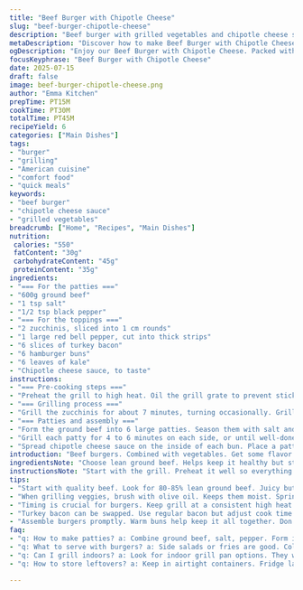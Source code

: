 ```yaml
---
title: "Beef Burger with Chipotle Cheese"
slug: "beef-burger-chipotle-cheese"
description: "Beef burger with grilled vegetables and chipotle cheese sauce. This dish has ground beef patties, grilled zucchini, and crispy turkey bacon. The buns are topped with spicy sauce and fresh greens. Quick to make and filling."
metaDescription: "Discover how to make Beef Burger with Chipotle Cheese. Juicy beef, grilled veggies, and spicy cheese sauce combine for an unforgettable meal."
ogDescription: "Enjoy our Beef Burger with Chipotle Cheese. Packed with flavor, grilled veggies, and crispy turkey bacon. A perfect meal for burger lovers."
focusKeyphrase: "Beef Burger with Chipotle Cheese"
date: 2025-07-15
draft: false
image: beef-burger-chipotle-cheese.png
author: "Emma Kitchen"
prepTime: PT15M
cookTime: PT30M
totalTime: PT45M
recipeYield: 6
categories: ["Main Dishes"]
tags:
- "burger"
- "grilling"
- "American cuisine"
- "comfort food"
- "quick meals"
keywords:
- "beef burger"
- "chipotle cheese sauce"
- "grilled vegetables"
breadcrumb: ["Home", "Recipes", "Main Dishes"]
nutrition: 
 calories: "550"
 fatContent: "30g"
 carbohydrateContent: "45g"
 proteinContent: "35g"
ingredients:
- "=== For the patties ==="
- "600g ground beef"
- "1 tsp salt"
- "1/2 tsp black pepper"
- "=== For the toppings ==="
- "2 zucchinis, sliced into 1 cm rounds"
- "1 large red bell pepper, cut into thick strips"
- "6 slices of turkey bacon"
- "6 hamburger buns"
- "6 leaves of kale"
- "Chipotle cheese sauce, to taste"
instructions:
- "=== Pre-cooking steps ==="
- "Preheat the grill to high heat. Oil the grill grate to prevent sticking."
- "=== Grilling process ==="
- "Grill the zucchinis for about 7 minutes, turning occasionally. Grill the bell pepper strips for about 8 minutes or until they're slightly charred. Cook the turkey bacon for about 5 minutes until crispy. Keep all grilled items warm."
- "=== Patties and assembly ==="
- "Form the ground beef into 6 large patties. Season them with salt and pepper on both sides."
- "Grill each patty for 4 to 6 minutes on each side, or until well-done. Optionally grill the buns for about 2 minutes to toast."
- "Spread chipotle cheese sauce on the inside of each bun. Place a patty on the bun. Top with zucchini, bell pepper, bacon, and kale. Close with the other half of the bun."
introduction: "Beef burgers. Combined with vegetables. Get some flavor from chipotle cheese. Crispy turkey bacon adds crunch. Zucchini and bell peppers make it colorful. Cheese sauce packs heat. A filling meal."
ingredientsNote: "Choose lean ground beef. Helps keep it healthy but still tasty. Use fresh vegetables for grilling. Zucchini and bell peppers work well. The turkey bacon gives a bit of a twist. Great for texture. Chipotle cheese sauce can be bought or homemade. Adjust the amount to your heat preference."
instructionsNote: "Start with the grill. Preheat it well so everything cooks evenly. Grill vegetables until they're slightly charred. You want some smokiness. The turkey bacon will take less time. Form the patties right after seasoning. Watch the cooking time for the beef. Don't overcook it. Assemble quickly to keep the buns warm. Enjoy with a side of fries or salad."
tips:
- "Start with quality beef. Look for 80-85% lean ground beef. Juicy but not greasy. Double check seasoning. More salt can enhance flavor. Add garlic powder. Can mix spices into beef for better taste."
- "When grilling veggies, brush with olive oil. Keeps them moist. Sprinkle with salt while grilling. Zucchini cooks quick. Keep eye on color. Bell peppers need more time. They should char lightly for flavor."
- "Timing is crucial for burgers. Keep grill at a consistent high heat. Too hot can burn outside but raw inside. Use thermometer if uncertain. 160F for well done. Don't press patties while cooking.  That pushes juices out."
- "Turkey bacon can be swapped. Use regular bacon but adjust cook time. It’s crispy but fattening. Turkey gives leaner option. For veggie lovers, skip bacon. Add extra grilled veggies like mushrooms or eggplant."
- "Assemble burgers promptly. Warm buns help keep it all together. Don't forget the cheese sauce. Adjust heat level to preference. Spread sauce evenly on buns. Customize with toppings like avocado or jalapeños."
faq:
- "q: How to make patties? a: Combine ground beef, salt, pepper. Form into 6 discs. Make thumbprint in middle. Helps cook evenly. Keep thickness even."
- "q: What to serve with burgers? a: Side salads or fries are good. Coleslaw adds crunch. Chips also work. Just balance flavors. Consider something light."
- "q: Can I grill indoors? a: Look for indoor grill pan options. They work well. Can also use stovetop grills but aim for high heat. Proper ventilation helps."
- "q: How to store leftovers? a: Keep in airtight containers. Fridge lasts 3-4 days. For longer, freeze patties separately. Wrap each in foil. Thaw properly before reheating."

---
```

